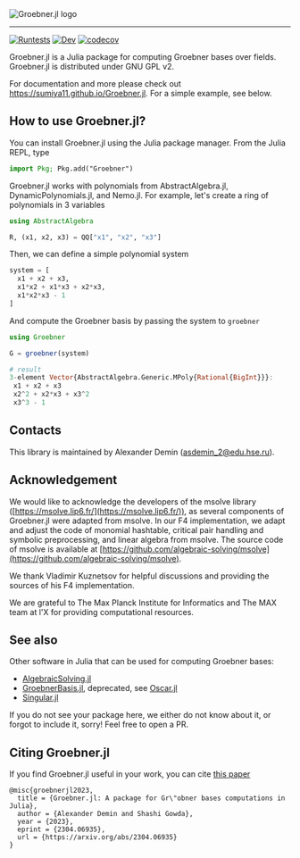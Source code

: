 <div align="left">
    <picture>
        <source media="(prefers-color-scheme: dark)" srcset="https://github.com/sumiya11/Groebner.jl/raw/master/docs/assets/logo-dark-with-text.svg">
      <img alt="Groebner.jl logo" src="https://github.com/sumiya11/Groebner.jl/raw/master/docs/assets/logo-with-text.svg">
    </picture>
</div>

---

[![Runtests](https://github.com/sumiya11/Groebner.jl/actions/workflows/Runtests.yml/badge.svg)](https://github.com/sumiya11/Groebner.jl/actions/workflows/Runtests.yml)
[![Dev](https://img.shields.io/badge/docs-dev-blue.svg)](https://sumiya11.github.io/Groebner.jl)
[![codecov](https://codecov.io/github/sumiya11/Groebner.jl/graph/badge.svg?token=J1SZT8ED9S)](https://codecov.io/github/sumiya11/Groebner.jl)

Groebner.jl is a Julia package for computing Groebner bases over fields.
Groebner.jl is distributed under GNU GPL v2.

For documentation and more please check out https://sumiya11.github.io/Groebner.jl.
For a simple example, see below.

## How to use Groebner.jl?

You can install Groebner.jl using the Julia package manager. From the Julia REPL, type

```julia
import Pkg; Pkg.add("Groebner")
```

Groebner.jl works with polynomials from AbstractAlgebra.jl, DynamicPolynomials.jl, and Nemo.jl. For example, let's create a ring of polynomials in 3 variables

```julia
using AbstractAlgebra

R, (x1, x2, x3) = QQ["x1", "x2", "x3"]
```

Then, we can define a simple polynomial system

```julia
system = [
  x1 + x2 + x3,
  x1*x2 + x1*x3 + x2*x3,
  x1*x2*x3 - 1
]
```

And compute the Groebner basis by passing the system to `groebner`

```julia
using Groebner

G = groebner(system)
```
```julia
# result
3-element Vector{AbstractAlgebra.Generic.MPoly{Rational{BigInt}}}:
 x1 + x2 + x3
 x2^2 + x2*x3 + x3^2
 x3^3 - 1
```

## Contacts

This library is maintained by Alexander Demin (<asdemin_2@edu.hse.ru>).

## Acknowledgement

We would like to acknowledge the developers of the msolve library ([https://msolve.lip6.fr/](https://msolve.lip6.fr/)), as several components of Groebner.jl were adapted from msolve. In our F4 implementation, we adapt and adjust the code of monomial hashtable, critical pair handling and symbolic preprocessing, and linear algebra from msolve. The source code of msolve is available at [https://github.com/algebraic-solving/msolve](https://github.com/algebraic-solving/msolve).

We thank Vladimir Kuznetsov for helpful discussions and providing the sources of his F4 implementation.

We are grateful to The Max Planck Institute for Informatics and The MAX team at l'X for providing computational resources.

## See also

Other software in Julia that can be used for computing Groebner bases:

- [AlgebraicSolving.jl](https://github.com/algebraic-solving/AlgebraicSolving.jl)
- [GroebnerBasis.jl](https://github.com/ederc/GroebnerBasis.jl), deprecated, see [Oscar.jl](https://github.com/oscar-system/Oscar.jl)
- [Singular.jl](https://github.com/oscar-system/Singular.jl)

If you do not see your package here, we either do not know about it, or forgot to include it, sorry! Feel free to open a PR.

## Citing Groebner.jl

If you find Groebner.jl useful in your work, you can cite [this paper](https://arxiv.org/abs/2304.06935)

```
@misc{groebnerjl2023,
  title = {Groebner.jl: A package for Gr\"obner bases computations in Julia}, 
  author = {Alexander Demin and Shashi Gowda},
  year = {2023},
  eprint = {2304.06935},
  url = {https://arxiv.org/abs/2304.06935}
}
```
